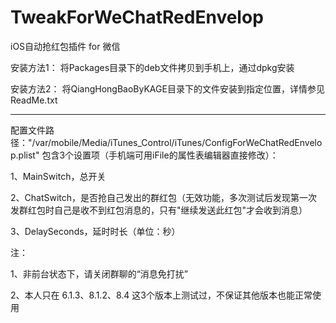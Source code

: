 # TweakForWeChatRedEnvelop

iOS自动抢红包插件 for 微信

安装方法1：
将Packages目录下的deb文件拷贝到手机上，通过dpkg安装

安装方法2：
将QiangHongBaoByKAGE目录下的文件安装到指定位置，详情参见ReadMe.txt

---------------------------------------------------------------------------------------
配置文件路径："/var/mobile/Media/iTunes_Control/iTunes/ConfigForWeChatRedEnvelop.plist"
包含3个设置项（手机端可用iFile的属性表编辑器直接修改）：

1、MainSwitch，总开关

2、ChatSwitch，是否抢自己发出的群红包（无效功能，多次测试后发现第一次发群红包时自己是收不到红包消息的，只有"继续发送此红包"才会收到消息）

3、DelaySeconds，延时时长（单位：秒）


注：

1、非前台状态下，请关闭群聊的“消息免打扰”

2、本人只在 6.1.3、8.1.2、8.4 这3个版本上测试过，不保证其他版本也能正常使用
